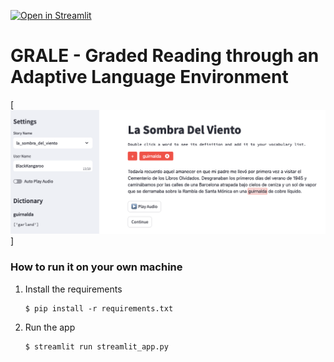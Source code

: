 [![Open in Streamlit](https://static.streamlit.io/badges/streamlit_badge_black_white.svg)](https://cs6460-omscs-project.streamlit.app/)

# GRALE - Graded Reading through an Adaptive Language Environment

[![UI Intro](readme_image.png)]

### How to run it on your own machine

1. Install the requirements

   ```
   $ pip install -r requirements.txt
   ```

2. Run the app

   ```
   $ streamlit run streamlit_app.py
   ```
